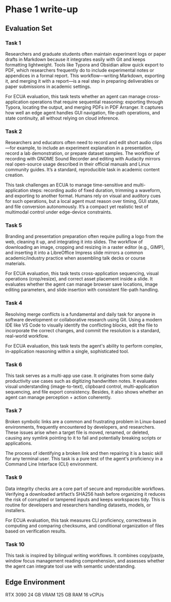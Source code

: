 # Phase 1 write-up 

## Evaluation Set

### Task 1
Researchers and graduate students often maintain experiment logs or paper drafts in Markdown because it integrates easily with Git and keeps formatting lightweight. Tools like Typora and Obsidian allow quick export to PDF, which researchers frequently do to include experimental notes or appendices in a formal report. This workflow—writing Markdown, exporting it, and merging it with a report—is a real step in preparing deliverables or paper submissions in academic settings.

For ECUA evaluation, this task tests whether an agent can manage cross-application operations that require sequential reasoning: exporting through Typora, locating the output, and merging PDFs in PDF Arranger. It captures how well an edge agent handles GUI navigation, file-path operations, and state continuity, all without relying on cloud inference.

### Task 2
Researchers and educators often need to record and edit short audio clips—for example, to include an experiment explanation in a presentation, record a lab demonstration, or prepare dataset samples. The workflow of recording with GNOME Sound Recorder and editing with Audacity mirrors real open-source usage described in their official manuals and Linux community guides. It’s a standard, reproducible task in academic content creation.

This task challenges an ECUA to manage time-sensitive and multi-application steps: recording audio of fixed duration, trimming a waveform, and exporting to another format. Humans rely on visual and auditory cues for such operations, but a local agent must reason over timing, GUI state, and file conversion autonomously. It’s a compact yet realistic test of multimodal control under edge-device constraints.

### Task 5
Branding and presentation preparation often require pulling a logo from the web, cleaning it up, and integrating it into slides. The workflow of downloading an image, cropping and resizing in a raster editor (e.g., GIMP), and inserting it into a LibreOffice Impress slide mirrors a common academic/industry practice when assembling talk decks or course materials.

For ECUA evaluation, this task tests cross-application sequencing, visual operations (crop/resize), and correct asset placement inside a slide. It evaluates whether the agent can manage browser save locations, image editing parameters, and slide insertion with consistent file-path handling.

### Task 4
Resolving merge conflicts is a fundamental and daily task for anyone in software development or collaborative research using Git. Using a modern IDE like VS Code to visually identify the conflicting blocks, edit the file to incorporate the correct changes, and commit the resolution is a standard, real-world workflow. 

For ECUA evaluation, this task tests the agent's ability to perform complex, in-application reasoning within a single, sophisticated tool.

### Task 6
This task serves as a multi-app use case. It originates from some daily productivity use cases such as digitizing handwritten notes. It evaluates visual understanding (image-to-text), clipboard control, multi-application sequencing, and file export consistency. Besides, it also shows whether an agent can manage perception + action coherently.

### Task 7
Broken symbolic links are a common and frustrating problem in Linux-based environments, frequently encountered by developers, and researchers. These issues arise when a target file is moved, renamed, or deleted, causing any symlink pointing to it to fail and potentially breaking scripts or applications.

The process of identifying a broken link and then repairing it is a basic skill for any terminal user. This task is a pure test of the agent's proficiency in a Command Line Interface (CLI) environment.

### Task 9
Data integrity checks are a core part of secure and reproducible workflows. Verifying a downloaded artifact’s SHA256 hash before organizing it reduces the risk of corrupted or tampered inputs and keeps workspaces tidy. This is routine for developers and researchers handling datasets, models, or installers.

For ECUA evaluation, this task measures CLI proficiency, correctness in computing and comparing checksums, and conditional organization of files based on verification results.

### Task 10
This task is inspired by bilingual writing workflows. It combines copy/paste, window focus management reading comprehension, and assesses whether the agent can integrate tool use with semantic understanding.

## Edge Environment
RTX 3090 24 GB VRAM 125 GB RAM 16 vCPUs
